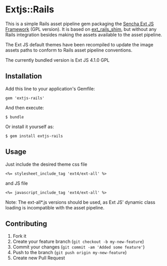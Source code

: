 # Extjs::Rails

This is a simple Rails asset pipeline gem packaging the [Sencha Ext JS
Framework](http://www.sencha.com/products/extjs/) (GPL version). It is
based on [ext\_rails\_shim](https://github.com/sakuro/ext_rails_shim), 
but without any Rails integration besides making the assets available to
the asset pipeline.

The Ext JS default themes have been recompiled to update the image
assets paths to conform to Rails asset pipeline conventions.

The currently bundled version is Ext JS 4.1.0 GPL

## Installation

Add this line to your application's Gemfile:

    gem 'extjs-rails'

And then execute:

    $ bundle

Or install it yourself as:

    $ gem install extjs-rails

## Usage

Just include the desired theme css file

    <%= stylesheet_include_tag 'ext4/ext-all' %>

and JS file

    <%= javascript_include_tag 'ext4/ext-all' %> 

Note: The ext-all\*.js versions should be used, as Ext JS' dynamic class
loading is incompatible with the asset pipeline.

## Contributing

1. Fork it
2. Create your feature branch (`git checkout -b my-new-feature`)
3. Commit your changes (`git commit -am 'Added some feature'`)
4. Push to the branch (`git push origin my-new-feature`)
5. Create new Pull Request
